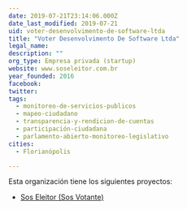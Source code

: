 ```yaml
---
date: 2019-07-21T23:14:06.000Z
date_last_modified: 2019-07-21
uid: voter-desenvolvimento-de-software-ltda
title: "Voter Desenvolvimento De Software Ltda"
legal_name: 
description: ""
org_type: Empresa privada (startup)
website: www.soseleitor.com.br
year_founded: 2016
facebook: 
twitter: 
tags:
  - monitoreo-de-servicios-publicos
  - mapeo-ciudadano
  - transparencia-y-rendicion-de-cuentas
  - participación-ciudadana
  - parlamento-abierto-monitoreo-legislativo
cities: 
  - Florianópolis

---
```


Esta organización tiene los siguientes proyectos:

- [Sos Eleitor (Sos Votante)](/proyectos/sos-eleitor-sos-votante)
